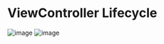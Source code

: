# ViewController Lifecycle
![image](https://github.com/user-attachments/assets/29b5027a-791e-47fb-a01e-2006e1c8fafa)
![image](https://github.com/user-attachments/assets/b4540744-3c5b-4e65-9028-eaedc926b8fa)
